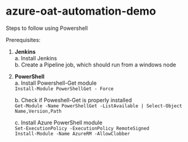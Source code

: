 # azure-oat-automation-demo

Steps to follow using Powershell

Prerequisites: </br>

1. **Jenkins** </br>
   a. Install Jenkins </br>
   b. Create a Pipeline job, which should run from a windows node 
   

2. **PowerShell** </br>
   a. Install Powershell-Get module </br>
      `Install-Module PowerShellGet - Force `
   
   b. Check if Poweshell-Get is properly installed </br>
      `Get-Module -Name PowerShellGet -ListAvailable | Select-Object Name,Version,Path` 
   
   c. Install Azure PowerShell module </br>
      `Set-ExecutionPolicy -ExecutionPolicy RemoteSigned`  </br>
      `Install-Module -Name AzureRM -AllowClobber`


